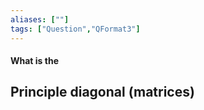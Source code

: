 ```yaml
---
aliases: [""]
tags: ["Question","QFormat3"]
---
```


#### What is the
## Principle diagonal (matrices)
